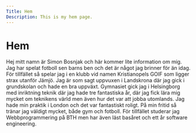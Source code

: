 ```yaml
---
Title: Hem
Description: This is my hem page.
---
```


Hem
==========================
Hej mitt namn är Simon Bosnjak och här kommer lite information om mig.
Jag har spelat fotboll sen barns ben och det är något jag brinner för än idag. För tillfället så spelar jag i en klubb vid namen Kristianopels GOIF som ligger strax utanför Jämjö.
Jag är som sagt uppvuxen i Landskrona där jag gick i grundskolan och hade en bra uppväxt.
Gymnasiet gick jag i Helsingborg med inriktning teknik där jag hade tre fantastiska år, där jag fick lära mig mycket om teknikens värld men även hur det var att jobba utomlands.
Jag hade min praktik i London och det var fantastiskt roligt.
På min fritid så tränar jag väldigt mycket, både gym och fotboll.
För tillfället studerar jag Webbprogrammering på BTH men har även läst basåret och ett år software engineering.
